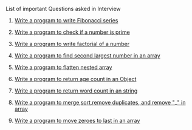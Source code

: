 List of important Questions asked in Interview

1) [Write a program to write Fibonacci series](Fibonacci.js)

2) [Write a program to check if a number is prime](Prime.js)

3) [Write a program to write factorial of a number](Factorial.js)

9) [Write a program to find second largest number in an array ](SecondHighestNum.js)

10) [Write a program to flatten nested array ](FlattenArray.js)

11) [Write a program to return age count in an Object ](CountObject.js)

12) [Write a program to return word count in an string](CountString.js)

13) [Write a program to merge,sort,remove duplicates, and remove "_" in array](ArrayManipulation.js)

13) [Write a program to move zeroes to last in an array](MoveZero.js)




